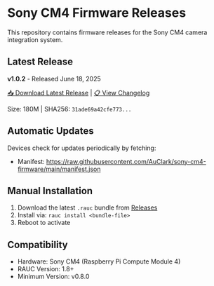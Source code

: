 # Sony CM4 Firmware Releases

This repository contains firmware releases for the Sony CM4 camera integration system.

## Latest Release

**v1.0.2** - Released June 18, 2025

[📥 Download Latest Release](https://github.com/AuClark/sony-cm4-firmware/releases/tag/v1.0.2) | [📋 View Changelog](https://github.com/AuClark/sony-cm4-firmware/releases/tag/v1.0.2)

Size: 180M | SHA256: `31ade69a42cfe773...`

## Automatic Updates

Devices check for updates periodically by fetching:
- Manifest: https://raw.githubusercontent.com/AuClark/sony-cm4-firmware/main/manifest.json

## Manual Installation

1. Download the latest `.rauc` bundle from [Releases](https://github.com/AuClark/sony-cm4-firmware/releases)
2. Install via: `rauc install <bundle-file>`
3. Reboot to activate

## Compatibility

- Hardware: Sony CM4 (Raspberry Pi Compute Module 4)
- RAUC Version: 1.8+
- Minimum Version: v0.8.0
